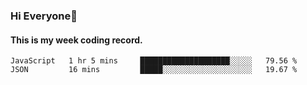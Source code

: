 ### Hi Everyone👋

#### This is my week coding record.

<!--START_SECTION:waka-->
```text
JavaScript   1 hr 5 mins     ████████████████████░░░░░   79.56 % 
JSON         16 mins         █████░░░░░░░░░░░░░░░░░░░░   19.67 % 
```
<!--END_SECTION:waka-->


<!--
**YeonSeong-Lee/YeonSeong-Lee** is a ✨ _special_ ✨ repository because its `README.md` (this file) appears on your GitHub profile.

Here are some ideas to get you started:

- 🔭 I’m currently working on ...
- 🌱 I’m currently learning ...
- 👯 I’m looking to collaborate on ...
- 🤔 I’m looking for help with ...
- 💬 Ask me about ...
- 📫 How to reach me: ...
- 😄 Pronouns: ...
- ⚡ Fun fact: ...
-->
